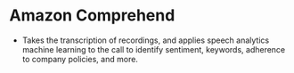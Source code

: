 # Amazon Comprehend

- Takes the transcription of recordings, and applies speech analytics machine learning to the call to identify sentiment, keywords, adherence to company policies, and more.